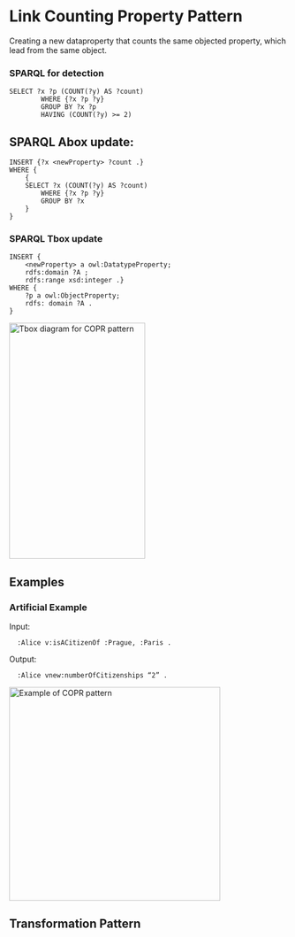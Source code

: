 # Link Counting Property Pattern

Creating a new dataproperty that counts the same objected property, which lead from the same object.

### SPARQL for detection

```sparql
SELECT ?x ?p (COUNT(?y) AS ?count)
		WHERE {?x ?p ?y}
		GROUP BY ?x ?p
        HAVING (COUNT(?y) >= 2) 
```

## SPARQL Abox update:
```sparql
INSERT {?x <newProperty> ?count .}
WHERE { 
	{
	SELECT ?x (COUNT(?y) AS ?count)
		WHERE {?x ?p ?y}
		GROUP BY ?x   
	}
} 
```

### SPARQL Tbox update
```sparql
INSERT {
	<newProperty> a owl:DatatypeProperty;
	rdfs:domain ?A ;
	rdfs:range xsd:integer .}
WHERE {
	?p a owl:ObjectProperty;
	rdfs: domain ?A .
}
```
<img width="246" height="426" alt="Tbox diagram for COPR pattern" src="https://github.com/user-attachments/assets/701f6b6b-37f7-430f-af45-ed00798175c8" />


## Examples

### Artificial Example
Input:
```
  :Alice v:isACitizenOf :Prague, :Paris .
```
Output:
```
  :Alice vnew:numberOfCitizenships “2” .
```

<img width="382" height="386" alt="Example of COPR pattern" src="https://github.com/user-attachments/assets/7aa3c5ca-6a94-4dd1-b0c0-71acaa758785" />










## Transformation Pattern


